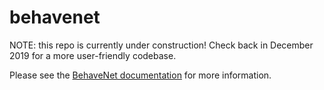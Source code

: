 # behavenet

NOTE: this repo is currently under construction! Check back in December 2019 for a more 
user-friendly codebase.

Please see the [BehaveNet documentation](https://behavenet.readthedocs.io/en/latest/) for more information.
